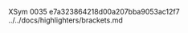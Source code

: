 XSym
0035
e7a323864218d00a207bba9053ac12f7
../../docs/highlighters/brackets.md
                                                                                                                                                                                                                                                                                                                                                                                                                                                                                                                                                                                                                                                                                                                                                                                                                                                                                                                                                                                                                            